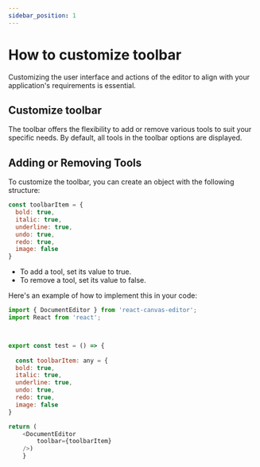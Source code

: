 ```yaml
---
sidebar_position: 1
---
```


# How to customize toolbar

Customizing the user interface and actions of the editor to align with your application's requirements is essential.

## Customize toolbar
The toolbar offers the flexibility to add or remove various tools to suit your specific needs. By default, all tools in the toolbar options are displayed.

## Adding or Removing Tools
To customize the toolbar, you can create an object with the following structure:

```javascript
const toolbarItem = {
  bold: true,
  italic: true,
  underline: true,
  undo: true,
  redo: true,
  image: false
}
```
- To add a tool, set its value to true.
- To remove a tool, set its value to false.

Here's an example of how to implement this in your code:

```javascript
import { DocumentEditor } from 'react-canvas-editor';
import React from 'react';



export const test = () => {
  
  const toolbarItem: any = {
  bold: true,
  italic: true,
  underline: true,
  undo: true,
  redo: true,
  image: false
}

return (
    <DocumentEditor 
        toolbar={toolbarItem}
    />)
    }
```